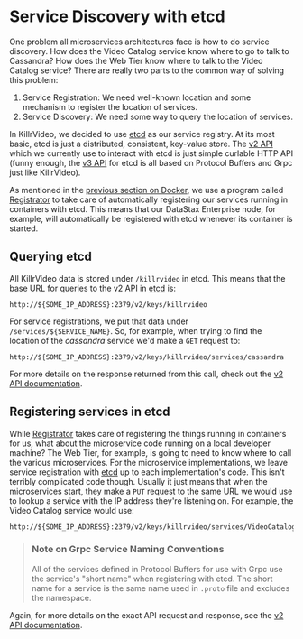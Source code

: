 # Service Discovery with etcd

One problem all microservices architectures face is how to do service discovery. How does
the Video Catalog service know where to go to talk to Cassandra? How does the Web Tier know
where to talk to the Video Catalog service? There are really two parts to the common way of 
solving this problem:

1. Service Registration: We need well-known location and some mechanism to register the
location of services.
1. Service Discovery: We need some way to query the location of services.

In KillrVideo, we decided to use [etcd][etcd] as our service registry. At its most basic, 
etcd is just a distributed, consistent, key-value store. The [v2 API][v2] which we currently
use to interact with etcd is just simple curlable HTTP API (funny enough, the [v3 API](https://github.com/coreos/etcd/blob/master/Documentation/dev-guide/api_reference_v3.md)
for etcd is all based on Protocol Buffers and Grpc just like KillrVideo).

As mentioned in the [previous section on Docker][prev], we use a program called 
[Registrator][registrator] to take care of automatically registering our services running in
containers with etcd. This means that our DataStax Enterprise node, for example, will
automatically be registered with etcd whenever its container is started.

## Querying etcd

All KillrVideo data is stored under `/killrvideo` in etcd. This means that the base URL for
queries to the v2 API in [etcd][etcd] is:

```
http://${SOME_IP_ADDRESS}:2379/v2/keys/killrvideo

```
For service registrations, we put that data under `/services/${SERVICE_NAME}`. So, for
example, when trying to find the location of the *cassandra* service we'd make a `GET` 
request to:

``` 
http://${SOME_IP_ADDRESS}:2379/v2/keys/killrvideo/services/cassandra
```

For more details on the response returned from this call, check out the [v2 API documentation][v2].

## Registering services in etcd

While [Registrator][registrator] takes care of registering the things running in containers
for us, what about the microservice code running on a local developer machine? The Web Tier,
for example, is going to need to know where to call the various microservices. For the
microservice implementations, we leave service registration with [etcd][etcd] up to each
implementation's code. This isn't terribly complicated code though. Usually it just means
that when the microservices start, they make a `PUT` request to the same URL we would use to
lookup a service with the IP address they're listening on. For example, the Video Catalog 
service would use:

```
http://${SOME_IP_ADDRESS}:2379/v2/keys/killrvideo/services/VideoCatalogService
```

> ### Note on Grpc Service Naming Conventions
> All of the services defined in Protocol Buffers for use with Grpc use the service's "short
> name" when registering with etcd. The short name for a service is the same name used in
> `.proto` file and excludes the namespace.

Again, for more details on the exact API request and response, see the [v2 API documentation][v2].

[etcd]: https://github.com/coreos/etcd
[v2]: https://github.com/coreos/etcd/blob/master/Documentation/v2/README.md
[registrator]: http://gliderlabs.com/registrator/latest/
[prev]: ./docker.md